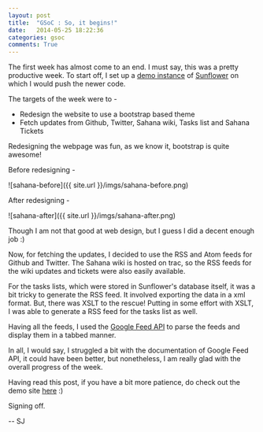 ```yaml
---
layout: post
title:  "GSoC : So, it begins!"
date:   2014-05-25 18:22:36
categories: gsoc
comments: True
---
```


The first week has almost come to an end. I must say, this was a pretty productive week. To start off, I set up a [demo instance](http://demo.ssf.sahanafoundation.org/) of [Sunflower](http://ssf.sahanafoundation.org/) on which I would push the newer code.

The targets of the week were to - 

* Redesign the website to use a bootstrap based theme 
* Fetch updates from Github, Twitter, Sahana wiki, Tasks list and Sahana Tickets

Redesigning the webpage was fun, as we know it, bootstrap is quite awesome!

Before redesigning - 

![sahana-before]({{ site.url }}/imgs/sahana-before.png) 

After redesigning - 

![sahana-after]({{ site.url }}/imgs/sahana-after.png)

Though I am not that good at web design, but I guess I did a decent enough job :)

Now, for fetching the updates, I decided to use the RSS and Atom feeds for Github and Twitter. The Sahana wiki is hosted on trac, so the RSS feeds for the wiki updates and tickets were also easily available.

For the tasks lists, which were stored in Sunflower's database itself, it was a bit tricky to generate the RSS feed. It involved exporting the data in a xml format. But, there was XSLT to the rescue! Putting in some effort with XSLT, I was able to generate a RSS feed for the tasks list as well.

Having all the feeds, I used the [Google Feed API](https://developers.google.com/feed) to parse the feeds and display them in a tabbed manner.

In all, I would say, I struggled a bit with the documentation of Google Feed API, it could have been better, but nonetheless, I am really glad with the overall progress of the week.

Having read this post, if you have a bit more patience, do check out the demo site [here](http://demo.ssf.sahanafoundation.org) :)

Signing off.

-- SJ
